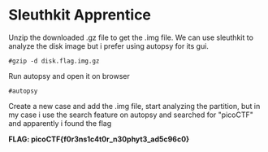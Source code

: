 # Sleuthkit Apprentice

Unzip the downloaded .gz file to get the .img file. We can use sleuthkit to analyze the disk image but i prefer using autopsy for its gui.

```
#gzip -d disk.flag.img.gz
```

Run autopsy and open it on browser
```
#autopsy
```

Create a new case and add the .img file, start analyzing the partition, but in my case i use the search feature on autopsy and searched for "picoCTF" and apparently i found the flag


**FLAG: picoCTF{f0r3ns1c4t0r_n30phyt3_ad5c96c0}**
